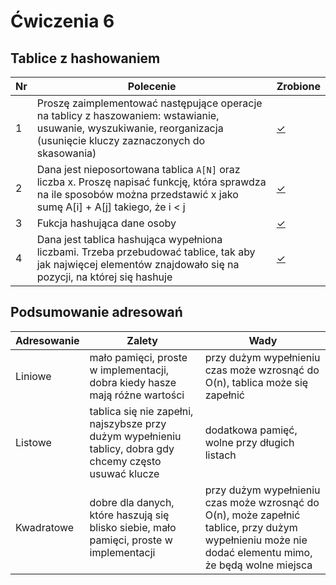 # Ćwiczenia 6

## Tablice z hashowaniem

| Nr| Polecenie |Zrobione |
|--|--|--|
|1 |Proszę zaimplementować następujące operacje na tablicy z haszowaniem: wstawianie, usuwanie, wyszukiwanie, reorganizacja (usunięcie kluczy zaznaczonych do skasowania)|[✓](../lab06/01.cpp "zad 1")|
|2 |Dana jest nieposortowana tablica `A[N]` oraz liczba x. Proszę napisać funkcję, która sprawdza na ile sposobów można przedstawić x jako sumę A[i] + A[j] takiego, że i < j|[✓](../lab06/02.cpp "zad 2")|
|3 |Fukcja hashująca dane osoby|[✓](../lab06/03.cpp "zad 3")|
|4 |Dana jest tablica hashująca wypełniona liczbami. Trzeba przebudować tablice, tak aby jak najwięcej elementów znajdowało się na pozycji, na której się hashuje|[✓](../lab06/04.cpp "zad 4")|

## Podsumowanie adresowań

| Adresowanie | Zalety | Wady |
| -- | -- | -- |
| Liniowe | mało pamięci, proste w implementacji, dobra kiedy hasze mają różne wartości | przy dużym wypełnieniu czas może wzrosnąć do O(n), tablica może się zapełnić |
| Listowe | tablica się nie zapełni, najszybsze przy dużym wypełnieniu tablicy, dobra gdy chcemy często usuwać klucze | dodatkowa pamięć, wolne przy długich listach | 
| Kwadratowe | dobre dla danych, które haszują się blisko siebie, mało pamięci, proste w implementacji | przy dużym wypełnieniu czas może wzrosnąć do O(n), może zapełnić tablice, przy dużym wypełnieniu może nie dodać elementu mimo, że będą wolne miejsca |
